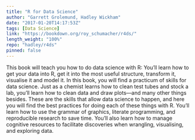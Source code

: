 ```yaml
---
title: "R for Data Science"
author: "Garrett Grolemund, Hadley Wickham"
date: "2017-01-20T14:17:53Z"
tags: [Data Science]
link: "https://bookdown.org/roy_schumacher/r4ds/"
length_weight: "100%"
repo: "hadley/r4ds"
pinned: false
---
```


This book will teach you how to do data science with R: You’ll learn how to get your data into R, get it into the most useful structure, transform it, visualise it and model it. In this book, you will find a practicum of skills for data science. Just as a chemist learns how to clean test tubes and stock a lab, you’ll learn how to clean data and draw plots—and many other things besides. These are the skills that allow data science to happen, and here you will find the best practices for doing each of these things with R. You’ll learn how to use the grammar of graphics, literate programming, and reproducible research to save time. You’ll also learn how to manage cognitive resources to facilitate discoveries when wrangling, visualising, and exploring data.
